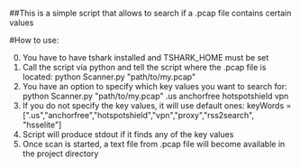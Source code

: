 ##This is a simple script that allows to search if a .pcap file contains certain values

#How to use:

0. You have to have tshark installed and TSHARK_HOME must be set
1. Call the script via python and tell the script where the .pcap file is located: python Scanner.py "path/to/my.pcap"
2. You have an option to specify which key values you want to search for: python Scanner.py "path/to/my.pcap" .us anchorfree hotspotshield vpn
  1. If you do not specify the key values, it will use default ones: keyWords = [".us","anchorfree","hotspotshield","vpn","proxy","rss2search", "hsselite"]
3. Script will produce stdout if it finds any of the key values
4. Once scan is started, a text file from .pcap file will become available in the project directory